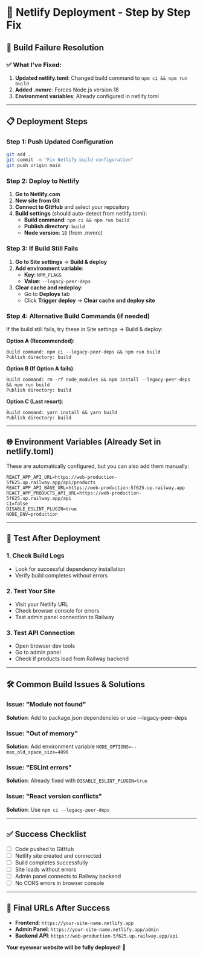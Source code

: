 # 🚀 Netlify Deployment - Step by Step Fix

## 🔧 Build Failure Resolution

### ✅ What I've Fixed:
1. **Updated netlify.toml**: Changed build command to `npm ci && npm run build`
2. **Added .nvmrc**: Forces Node.js version 18
3. **Environment variables**: Already configured in netlify.toml

---

## 📋 Deployment Steps

### Step 1: Push Updated Configuration
```bash
git add .
git commit -m "Fix Netlify build configuration"
git push origin main
```

### Step 2: Deploy to Netlify
1. **Go to Netlify.com**
2. **New site from Git**
3. **Connect to GitHub** and select your repository
4. **Build settings** (should auto-detect from netlify.toml):
   - **Build command**: `npm ci && npm run build`
   - **Publish directory**: `build`
   - **Node version**: `18` (from .nvmrc)

### Step 3: If Build Still Fails
1. **Go to Site settings** → **Build & deploy**
2. **Add environment variable**:
   - **Key**: `NPM_FLAGS`
   - **Value**: `--legacy-peer-deps`
3. **Clear cache and redeploy**:
   - Go to **Deploys** tab
   - Click **Trigger deploy** → **Clear cache and deploy site**

### Step 4: Alternative Build Commands (if needed)
If the build still fails, try these in Site settings → Build & deploy:

**Option A (Recommended)**:
```
Build command: npm ci --legacy-peer-deps && npm run build
Publish directory: build
```

**Option B (If Option A fails)**:
```
Build command: rm -rf node_modules && npm install --legacy-peer-deps && npm run build
Publish directory: build
```

**Option C (Last resort)**:
```
Build command: yarn install && yarn build
Publish directory: build
```

---

## 🌐 Environment Variables (Already Set in netlify.toml)
These are automatically configured, but you can also add them manually:

```
REACT_APP_API_URL=https://web-production-5f625.up.railway.app/api/products
REACT_APP_API_BASE_URL=https://web-production-5f625.up.railway.app
REACT_APP_PRODUCTS_API_URL=https://web-production-5f625.up.railway.app/api
CI=false
DISABLE_ESLINT_PLUGIN=true
NODE_ENV=production
```

---

## 🧪 Test After Deployment

### 1. Check Build Logs
- Look for successful dependency installation
- Verify build completes without errors

### 2. Test Your Site
- Visit your Netlify URL
- Check browser console for errors
- Test admin panel connection to Railway

### 3. Test API Connection
- Open browser dev tools
- Go to admin panel
- Check if products load from Railway backend

---

## 🛠️ Common Build Issues & Solutions

### Issue: "Module not found"
**Solution**: Add to package.json dependencies or use --legacy-peer-deps

### Issue: "Out of memory"
**Solution**: Add environment variable `NODE_OPTIONS=--max_old_space_size=4096`

### Issue: "ESLint errors"
**Solution**: Already fixed with `DISABLE_ESLINT_PLUGIN=true`

### Issue: "React version conflicts"
**Solution**: Use `npm ci --legacy-peer-deps`

---

## ✅ Success Checklist

- [ ] Code pushed to GitHub
- [ ] Netlify site created and connected
- [ ] Build completes successfully
- [ ] Site loads without errors
- [ ] Admin panel connects to Railway backend
- [ ] No CORS errors in browser console

---

## 🎯 Final URLs After Success

- **Frontend**: `https://your-site-name.netlify.app`
- **Admin Panel**: `https://your-site-name.netlify.app/admin`
- **Backend API**: `https://web-production-5f625.up.railway.app/api`

**Your eyewear website will be fully deployed!** 🎉
